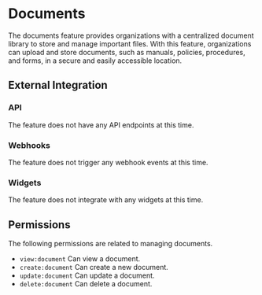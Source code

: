 # Documents

The documents feature provides organizations with a centralized document library to store and manage important files. With this feature,
organizations can upload and store documents, such as manuals, policies, procedures, and forms, in a secure and easily accessible location.

## External Integration

### API

The feature does not have any API endpoints at this time.

### Webhooks

The feature does not trigger any webhook events at this time.

### Widgets

The feature does not integrate with any widgets at this time.

## Permissions

The following permissions are related to managing documents.

- `view:document` Can view a document.
- `create:document` Can create a new document.
- `update:document` Can update a document.
- `delete:document` Can delete a document.
